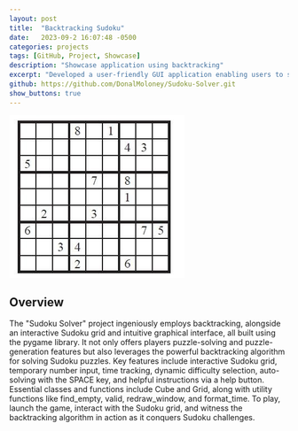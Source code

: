 ```yaml
---
layout: post
title:  "Backtracking Sudoku"
date:   2023-09-2 16:07:48 -0500
categories: projects
tags: [GitHub, Project, Showcase]
description: "Showcase application using backtracking"
excerpt: "Developed a user-friendly GUI application enabling users to solve Sudoku puzzles or visualize the step-by-step solution through backtracking. The interface provides an intuitive platform for both solving and learning, enhancing the Sudoku-solving experience."
github: https://github.com/DonalMoloney/Sudoku-Solver.git
show_buttons: true
---
```


![Backtracking Sudoku Image](/images/sudoku.jpg)

## Overview

The "Sudoku Solver" project ingeniously employs backtracking, alongside an interactive Sudoku grid and intuitive graphical interface, all built using the pygame library. It not only offers players puzzle-solving and puzzle-generation features but also leverages the powerful backtracking algorithm for solving Sudoku puzzles. Key features include interactive Sudoku grid, temporary number input, time tracking, dynamic difficulty selection, auto-solving with the SPACE key, and helpful instructions via a help button. Essential classes and functions include Cube and Grid, along with utility functions like find_empty, valid, redraw_window, and format_time. To play, launch the game, interact with the Sudoku grid, and witness the backtracking algorithm in action as it conquers Sudoku challenges.

